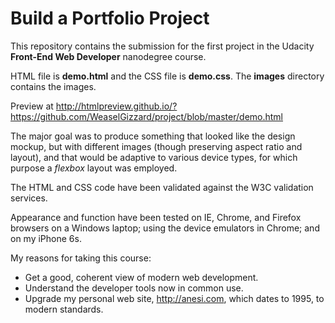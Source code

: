 # Build a Portfolio Project

This repository contains the submission for the first project in the Udacity **Front-End Web Developer** nanodegree course.

HTML file is **demo.html** and the CSS file is **demo.css**.  The **images** directory contains the images.  

Preview at http://htmlpreview.github.io/?https://github.com/WeaselGizzard/project/blob/master/demo.html

The major goal was to produce something that looked like the design mockup, but with different images (though preserving aspect ratio and layout), and that would be adaptive to various device types, for which purpose a _flexbox_ layout was employed.

The HTML and CSS code have been validated against the W3C validation services.

Appearance and function have been tested on IE, Chrome, and Firefox browsers on a Windows laptop; using the device emulators in Chrome; and on my iPhone 6s.
 
My reasons for taking this course:

- Get a good, coherent view of modern web development.
- Understand the developer tools now in common use.
- Upgrade my personal web site, http://anesi.com, which dates to 1995, to modern standards.
